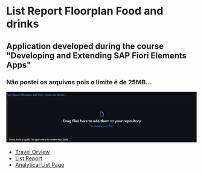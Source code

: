 # List Report Floorplan Food and drinks
## Application developed during the course "Developing and Extending SAP Fiori Elements Apps"
### Não postei os arquivos pois o limite é de 25MB...
<p align="center">
  <img src="List Report/img/github.png" alt="Img">
</p>

- [Travel Orview](https://github.com/GabrielCordeiroBarrosoTeles/SAP-Fiori/tree/main/List%20Report)
- [List Report](https://github.com/GabrielCordeiroBarrosoTeles/SAP-Fiori/tree/main/List%20Report)
- [Analytical List Page](https://github.com/GabrielCordeiroBarrosoTeles/SAP-Fiori/tree/main/Analytical%20List%20Page)

